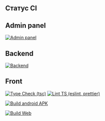 ## Статус CI

## Admin panel
[![Admin panel](https://github.com/101edok/backend/actions/workflows/admin-panel.yml/badge.svg)](https://github.com/101edok/backend/actions/workflows/admin-panel.yml)

## Backend
[![Backend](https://github.com/101edok/backend/actions/workflows/backend.yml/badge.svg?branch=main)](https://github.com/101edok/backend/actions/workflows/backend.yml)

## Front
[![Type Check (tsc)](https://github.com/101edok/front/actions/workflows/type-check.yml/badge.svg)](https://github.com/101edok/front/actions/workflows/type-check.yml)
[![Lint TS (eslint, prettier)](https://github.com/101edok/front/actions/workflows/lint-ts.yml/badge.svg)](https://github.com/101edok/front/actions/workflows/lint-ts.yml)


[![Build android APK](https://github.com/101edok/front/actions/workflows/build-apk.yml/badge.svg)](https://github.com/101edok/front/actions/workflows/build-apk.yml)

[![Build Web](https://github.com/101edok/front/actions/workflows/build-web.yml/badge.svg)](https://github.com/101edok/front/actions/workflows/build-web.yml)
